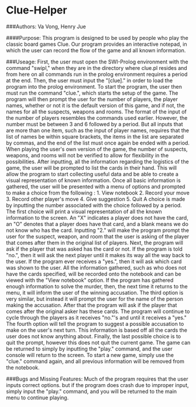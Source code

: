 # Clue-Helper
###Authors: Va Vong, Henry Jue

####Purpose:
    This program is designed to be used by people who play the classic board games Clue. Our program provides an interactive notepad, in which the user can record the flow of the game and all known information.

###Useage:
    First, the user must open the SWI-Prolog environment with the command "swipl," when they are in the directory where clue.pl resides and from here on all commands run in the prolog environment requires a period at the end. Then, the user must input the "[clue]." in order to load the program into the prolog environment. To start the program, the user then must run the command "clue.", which starts the setup of the game. The program will then prompt the user for the number of players, the player names, whether or not it is the default version of this game, and if not, the names for all the suspects, weapons and rooms.
    The format of the input of the number of players resembles the commands used earlier. However, the number must be between 3 and 6 followed by a period. But all inputs that are more than one item, such as the input of player names, requires that the list of names be within square brackets, the items in the list are separated by commas, and the end of the list must once again be ended with a period. When playing the user's own version of the game, the number of suspects, weapons, and rooms will not be verified to allow for flexibility in the possibilities.
    After inputting, all the information regarding the logistics of the game, the user will be prompted to list the cards in their hand. This will allow the program to start collecting useful data and be able to create a visual representation of known information.
    Once all basic information is gathered, the user will be presented with a menu of options and prompted to make a choice from the following :
        1. View notebook
        2. Record your move
        3. Record other player's move
        4. Give suggestion
        5. Quit
    A choice is made by inputting the number associated with the choice followed by a period. The first choice will print a visual representation of all the known information to the screen. An "X" indicates a player does not have the card, an "O" denotes that a player does have that card, and a blank means we do not know who has the card.
    Inputting "2." will make the program prompt the user for the suspect, weapon, and room that the user is asking of the player that comes after them in the original list of players. Next, the program will ask if the player that was asked has the card or not. If the program is told "no.", then it will ask the next player until it makes its way all the way back to the user. If the program ever receives a "yes.", then it will ask which card was shown to the user. All the information gathered, such as who does not have the cards specified, will be recorded onto the notebook and can be viewed with the "View notebook" option.  If the program has gathered enough information to solve the murder, then, the next time it returns to the menu, it will inform the user of the winning accusation.
    The third option is very similar, but instead it will prompt the user for the name of the person making the accusation. After that the program will ask if the player that comes after the original asker has these cards. The program will continue to cycle through the players as it receives "no."'s and until it receives a "yes."
    The fourth option will tell the program to suggest a possible accusation to make on the user's next turn. This information is based off all the cards the user does not know anything about.
    Finally, the last possible choice is to quit the prompt, however this does not quit the current game. The game can be returned to simply by inputting the "play." command, and the user console will return to the screen. To start a new game, simply use the "clue." command again, and all previous information will be removed from the notebook.


###Bugs and Missing Features:
    Much of the program requires that the user inputs correct options. but if the program does crash due to improper input, simply input the "play." command, and you will be returned to the main menu to continue playing.
